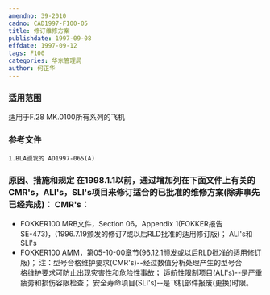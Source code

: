 ```yaml
---
amendno: 39-2010  
cadno: CAD1997-F100-05  
title: 修订维修方案  
publishdate: 1997-09-08  
effdate: 1997-09-12  
tags: F100  
categories: 华东管理局  
author: 何正华  
---
```

  
### 适用范围  
适用于F.28 MK.0100所有系列的飞机  
  
<!--more-->  
### 参考文件  
    1.BLA颁发的 AD1997-065(A)  
  
### 原因、措施和规定 在1998.1.1以前，通过增加列在下面文件上有关的CMR's，ALI's，SLI's项目来修订适合的已批准的维修方案(除非事先已经完成)： CMR's：  
- FOKKER100 MRB文件，Section 06，Appendix 1(FOKKER报告  
SE-473)，(1996.7.19颁发的修订7或以后RLD批准的适用修订版)； ALI's和SLI's  
- FOKKER100 AMM，第05-10-00章节(96.12.1颁发或以后RLD批准的适用修订版)；     注：型号合格维护要求(CMR's)--经过数值分析处理产生的型号合  
格维护要求可防止出现灾害性和危险性事故；     适航性限制项目(ALI's)--是严重疲劳和损伤容限检查； 安全寿命项目(SLI's)--是飞机部件报废(更换)时限。  
  
